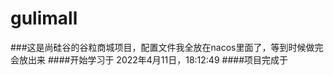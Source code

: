 # gulimall
###这是尚硅谷的谷粒商城项目，配置文件我全放在nacos里面了，等到时候做完会放出来
####开始学习于 2022‎年‎4‎月‎11‎日，‏‎18:12:49
####项目完成于 